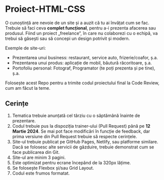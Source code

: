 # Proiect-HTML-CSS

O cunoștință are nevoie de un site și a auzit că tu ai învățat cum se fac.
Trebuie să faci ceva **complet funcțional**, pentru a-i prezenta afacerea sau produsul. Fiind un proiect „freelance”, în care nu colaborezi cu o echipă, va trebui să găsești sau să concepi un design potrivit și modern. 

Exemple de site-uri:
-	Prezentarea unui business: restaurant, service auto, frizerie/coafor, ș.a.
-	Prezentarea unui produs: aplicație de mobil, băutură răcoritoare, ș.a.
-	Portofoliu personal: Fotograf, Programator (te poți prezenta și pe tine), ș.a.

Folosește acest Repo pentru a trimite codul proiectului final la Code Review, cum am făcut la teme. 

Cerințe
--------

1. Tematica trebuie anunțată cel târziu cu o săptămână înainte de prezentare.
2. Codul trebuie pus la dispoziția trainer-ului (Pull Request) până pe **12 Martie 2024**. Se mai pot face modificări în funcție de feedback, dar prima versiune din Pull Request trebuie să respecte cerințele.
3. Site-ul trebuie publicat pe GitHub Pages, Netlify, sau platforme similare. Dacă se folosesc alte servicii de găzduire, trebuie demonstrat cum se face publicarea din Git.
4. Site-ul are minim 3 pagini.
5. Este optimizat pentru ecrane începând de la 320px lățime.
6. Se folosește Flexbox și/sau Grid Layout.
7. Codul este frumos formatat.

